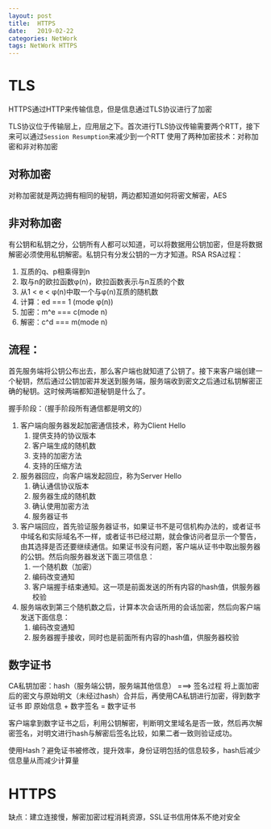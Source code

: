 ```yaml
---
layout: post
title:  HTTPS
date:   2019-02-22
categories: NetWork
tags: NetWork HTTPS
---
```


# TLS

HTTPS通过HTTP来传输信息，但是信息通过TLS协议进行了加密

TLS协议位于传输层上，应用层之下。首次进行TLS协议传输需要两个RTT，接下来可以通过`Session Resumption`来减少到一个RTT
使用了两种加密技术：对称加密和非对称加密

## 对称加密

对称加密就是两边拥有相同的秘钥，两边都知道如何将密文解密，AES

## 非对称加密

有公钥和私钥之分，公钥所有人都可以知道，可以将数据用公钥加密，但是将数据解密必须使用私钥解密。私钥只有分发公钥的一方才知道。RSA
RSA过程：

1. 互质的q、p相乘得到n
2. 取与n的欧拉函数φ(n)，欧拉函数表示与n互质的个数
3. 从1 < e < φ(n)中取一个与φ(n)互质的随机数
4. 计算：ed === 1 (mode φ(n))
5. 加密：m^e === c(mode n)
6. 解密：c^d === m(mode n)

## 流程：

首先服务端将公钥公布出去，那么客户端也就知道了公钥了。接下来客户端创建一个秘钥，然后通过公钥加密并发送到服务端，服务端收到密文之后通过私钥解密正确的秘钥。这时候两端都知道秘钥是什么了。

握手阶段：（握手阶段所有通信都是明文的）

1. 客户端向服务器发起加密通信技术，称为Client Hello
   1. 提供支持的协议版本
   2. 客户端生成的随机数
   3. 支持的加密方法
   4. 支持的压缩方法
2. 服务器回应，向客户端发起回应，称为Server Hello
   1. 确认通信协议版本
   2. 服务器生成的随机数
   3. 确认使用加密方法
   4. 服务器证书
3. 客户端回应，首先验证服务器证书，如果证书不是可信机构办法的，或者证书中域名和实际域名不一样，或者证书已经过期，就会像访问者显示一个警告，由其选择是否还要继续通信。如果证书没有问题，客户端从证书中取出服务器的公钥。然后向服务器发送下面三项信息：
   1. 一个随机数（加密）
   2. 编码改变通知
   3. 客户端握手结束通知。这一项是前面发送的所有内容的hash值，供服务器校验
4. 服务端收到第三个随机数之后，计算本次会话所用的会话加密，然后向客户端发送下面信息：
   1. 编码改变通知
   2. 服务器握手接收，同时也是前面所有内容的hash值，供服务器校验

## 数字证书

CA私钥加密：hash（服务端公钥，服务端其他信息） ===> 签名过程
将上面加密后的密文与原始明文（未经过hash）合并后，再使用CA私钥进行加密，得到数字证书
即 原始信息 + 数字签名  =  数字证书

客户端拿到数字证书之后，利用公钥解密，判断明文里域名是否一致，然后再次解密签名，对明文进行hash与解密后签名比较，如果二者一致则验证成功。

使用Hash？避免证书被修改，提升效率，身份证明包括的信息较多，hash后减少信息量从而减少计算量

# HTTPS

缺点：建立连接慢，解密加密过程消耗资源，SSL证书信用体系不绝对安全